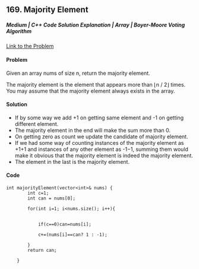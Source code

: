 ## 169. Majority Element

##### Medium | C++ Code Solution Explanation | Array | Boyer-Moore Voting Algorithm

[Link to the Problem](https://leetcode.com/problems/majority-element/)

#### Problem

Given an array nums of size n, return the majority element.

The majority element is the element that appears more than ⌊n / 2⌋ times. You may assume that the majority element always exists in the array.

#### Solution

- If by some way we add +1 on getting same element and -1 on getting different element.
- The majority element in the end will make the sum more than 0.
- On getting zero as count we update the candidate of majority element.
- If we had some way of counting instances of the majority element as +1+1 and instances of any other element as -1−1, summing them would make it obvious that the majority element is indeed the majority element.
- The element in the last is the majority element.

#### Code

```
int majorityElement(vector<int>& nums) {
        int c=1;
        int can = nums[0];

        for(int i=1; i<nums.size(); i++){


            if(c==0)can=nums[i];

            c+=(nums[i]==can? 1 : -1);

        }
        return can;

    }
```
